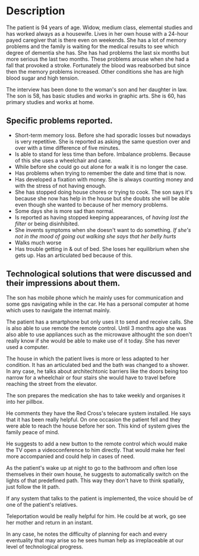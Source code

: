 # Description
The patient is 94 years of age. Widow, medium class, elemental studies and has worked always as a housewife. Lives in her own house with a 24-hour payed caregiver that is there even on weekends. She has a lot of memory problems and the family is waiting for the medical results to see which degree of dementia she has. 
She has had problems the last six months but more serious the last two months. These problems arouse when she had a fall that provoked a stroke. Fortunately the blood was reabsorbed but since then the memory problems increased. Other conditions she has are high blood sugar and high tension.

The interview has been done to the woman's son and her daughter in law. The son is 58, has basic studies and works in graphic arts. She is 60, has primary studies and works at home.

## Specific problems reported.
* Short-term memory loss. Before she had sporadic losses but nowadays is very repetitive. She is reported as asking the same question over and over with a time difference of five minutes.
* Is able to stand for less time than before. Imbalance problems. Because of this she uses a wheelchair and cane.
* While before she could go out alone for a walk it is no longer the case.
* Has problems when trying to remember the date and time that is now.
* Has developed a fixation with money. She is always counting money and with the stress of not having enough.
* She has stopped doing house chores or trying to cook. The son says it's because she now has help in the house but she doubts she will be able even though she wanted to because of her memory problems.
* Some days she is more sad than normal.
* Is reported as having stopped keeping appearances, of *having lost the filter* or being disinhibited.
* She invents symptoms when she doesn't want to do something. *If she's not in the mood of going out walking she says that her belly hurts*
* Walks much worse
* Has trouble getting in & out of bed. She loses her equilibrium when she gets up. Has an articulated bed because of this.

## Technological solutions that were discussed and their impressions about them.
The son has mobile phone which he mainly uses for communication and some gps navigating while in the car. He has a personal computer at home which uses to navigate the internat mainly. 

The patient has a smartphone but only uses it to send and receive calls. She is also able to use remote the remote control. Until 3 months ago she was also able to use appliances such as the microwave althought the son doen't really know if she would be able to make use of it today. She has never used a computer.

The house in which the patient lives is more or less adapted to her condition. It has an articulated bed and the bath was changed to a shower. In any case, he talks about architechtonic barriers like the doors being too narrow for a wheelchair or four stairs she would have to travel before reaching the street from the elevator.

The son prepares the medication she has to take weekly and organises it into her pillbox.

He comments they have the Red Cross's telecare system installed. He says that it has been really helpful. On one occasion the patient fell and they were able to reach the house before her son. This kind of system gives the family peace of mind.

He suggests to add a new button to the remote control which would make the TV open a videoconference to him directly. That would make her feel more accompanied and could help in cases of need.

As the patient's wake up at night to go to the bathroom and often lose themselves in their own house, he suggests to automatically switch on the lights of that predefined path. This way they don't have to think spatially, just follow the lit path.

If any system that talks to the patient is implemented, the voice should be of one of the patient's relatives.

Teleportation would be really helpful for him. He could be at work, go see her mother and return in an instant.

In any case, he notes the difficulty of planning for each and every eventuality that may arise so he sees human help as irreplaceable at our level of technological progress.

